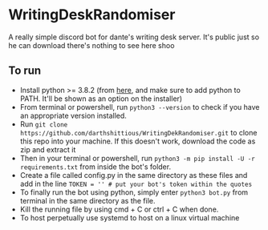 # WritingDeskRandomiser
A really simple discord bot for dante's writing desk server. It's public just so he can download there's nothing to see here shoo

## To run
 - Install python >= 3.8.2 (from [here](https://python.org/downloads), and make sure to add python to PATH. It'll be shown as an option on the installer)
 - From terminal or powershell, run `python3 --version` to check if you have an appropriate version installed.
 - Run `git clone https://github.com/darthshittious/WritingDekRandomiser.git` to clone this repo into your machine.
   If this doesn't work, download the code as zip and extract it
 - Then in your terminal or powershell, run `python3 -m pip install -U -r requirements.txt` from inside the bot's folder.
 - Create a file called config.py in the same directory as these files and add in the line `TOKEN = '' # put your bot's token within the quotes`
 - To finally run the bot using python, simply enter `python3 bot.py` from terminal in the same directory as the file.
 - Kill the running file by using cmd + C or ctrl + C when done.
 - To host perpetually use systemd to host on a linux virtual machine
